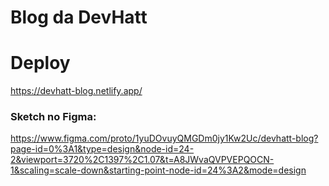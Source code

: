# Blog da DevHatt

# Deploy
https://devhatt-blog.netlify.app/

### Sketch no Figma:

https://www.figma.com/proto/1yuDOvuyQMGDm0jy1Kw2Uc/devhatt-blog?page-id=0%3A1&type=design&node-id=24-2&viewport=3720%2C1397%2C1.07&t=A8JWvaQVPVEPQOCN-1&scaling=scale-down&starting-point-node-id=24%3A2&mode=design
